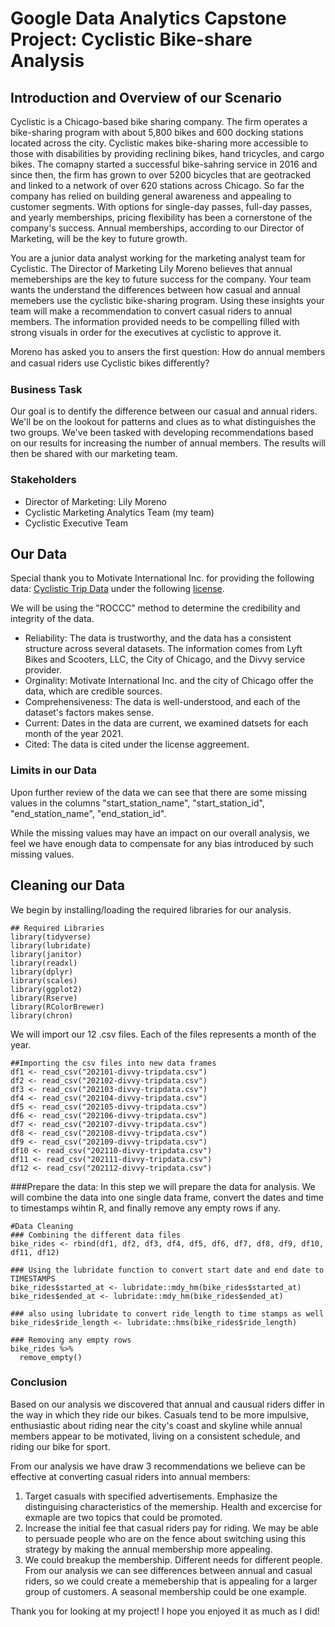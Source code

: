 # Google Data Analytics Capstone Project: Cyclistic Bike-share Analysis

## Introduction and Overview of our Scenario
Cyclistic is a Chicago-based bike sharing company. The firm operates a bike-sharing program with about 5,800 bikes and 600 docking stations located across the city. Cyclistic makes bike-sharing more accessible to those with disabilities by providing reclining bikes, hand tricycles, and cargo bikes. The comapny started a successful bike-sahring service in 2016 and since then, the firm has grown to over 5200 bicycles that are geotracked and linked to a network of over 620 stations across Chicago. So far the company has relied on building general awareness and appealing to customer segments. With options for single-day passes, full-day passes, and yearly memberships, pricing flexibility has been a cornerstone of the company's success. Annual memberships, according to our Director of Marketing, will be the key to future growth.

You are a junior data analyst working for the marketing analyst team for Cyclistic. The Director of Marketing Lily Moreno believes that annual memeberships are the key to future success for the company. Your team wants the understand the differences between how casual and annual memebers use the cyclistic bike-sharing program. Using these insights your team will make a recommendation to convert casual riders to annual members. The information provided needs to be compelling filled with strong visuals in order for the executives at cyclistic to approve it. 

Moreno has asked you to ansers the first question: How do annual members and casual riders use Cyclistic bikes diﬀerently?


### Business Task
Our goal is to dentify the difference between our casual and annual riders. We'll be on the lookout for patterns and clues as to what distinguishes the two groups. We've been tasked with developing recommendations based on our results for increasing the number of annual members. The results will then be shared with our marketing team.

### Stakeholders
- Director of Marketing: Lily Moreno
- Cyclistic Marketing Analytics Team (my team)
- Cyclistic Executive Team 

## Our Data
Special thank you to Motivate International Inc. for providing the following data:
[Cyclistic Trip Data](https://divvy-tripdata.s3.amazonaws.com/index.html) under the following [license](https://ride.divvybikes.com/data-license-agreement).

We will be using the "ROCCC" method to determine the credibility and integrity of the data.
- Reliability: The data is trustworthy, and the data has a consistent structure across several datasets. The information comes from Lyft Bikes and Scooters, LLC, the City of Chicago, and the Divvy service provider.
- Orginality: Motivate International Inc. and the city of Chicago offer the data, which are credible sources.
- Comprehensiveness: The data is well-understood, and each of the dataset's factors makes sense.
- Current: Dates in the data are current, we examined datsets for each month of the year 2021.
- Cited: The data is cited under the license aggreement.


### Limits in our Data
Upon further review of the data we can see that there are some missing values in the columns "start_station_name", "start_station_id", "end_station_name", "end_station_id".

While the missing values may have an impact on our overall analysis, we feel we have enough data to compensate for any bias introduced by such missing values. 

## Cleaning our Data
We begin by installing/loading the required libraries for our analysis. 
```{r}
## Required Libraries
library(tidyverse)
library(lubridate)
library(janitor)
library(readxl)
library(dplyr)
library(scales) 
library(ggplot2)
library(Rserve)
library(RColorBrewer)
library(chron)
```
We will import our 12 .csv files. Each of the files represents a month of the year.
```{r}
##Importing the csv files into new data frames
df1 <- read_csv("202101-divvy-tripdata.csv")
df2 <- read_csv("202102-divvy-tripdata.csv")
df3 <- read_csv("202103-divvy-tripdata.csv")
df4 <- read_csv("202104-divvy-tripdata.csv")
df5 <- read_csv("202105-divvy-tripdata.csv")
df6 <- read_csv("202106-divvy-tripdata.csv")
df7 <- read_csv("202107-divvy-tripdata.csv")
df8 <- read_csv("202108-divvy-tripdata.csv")
df9 <- read_csv("202109-divvy-tripdata.csv")
df10 <- read_csv("202110-divvy-tripdata.csv")
df11 <- read_csv("202111-divvy-tripdata.csv")
df12 <- read_csv("202112-divvy-tripdata.csv")
```
###Prepare the data:
In this step we will prepare the data for analysis. We will combine the data into one single data frame, convert the dates and time to timestamps wihtin R, and finally remove any empty rows if any.
```{r}
#Data Cleaning 
### Combining the different data files
bike_rides <- rbind(df1, df2, df3, df4, df5, df6, df7, df8, df9, df10, df11, df12)

### Using the lubridate function to convert start date and end date to TIMESTAMPS
bike_rides$started_at <- lubridate::mdy_hm(bike_rides$started_at)
bike_rides$ended_at <- lubridate::mdy_hm(bike_rides$ended_at)

### also using lubridate to convert ride_length to time stamps as well
bike_rides$ride_length <- lubridate::hms(bike_rides$ride_length)

### Removing any empty rows
bike_rides %>%
  remove_empty()

```




### Conclusion
Based on our analysis we discovered that annual and causual riders differ in the way in which they ride our bikes. Casuals tend to be more impulsive, enthusiastic about riding near the city's coast and skyline while annual members appear to be motivated, living on a consistent schedule, and riding our bike for sport.


From our analysis we have draw 3 recommendations we believe can be effective at converting casual riders into annual members: 
1. Target casuals with specified advertisements. Emphasize the distinguising characteristics of the memership. Health and excercise for exmaple are two topics that could be promoted.
2. Increase the initial fee that casual riders pay for riding. We may be able to persuade people who are on the fence about switching using this strategy by making the annual membership more appealing.
3. We could breakup the membership. Different needs for different people. From our analysis we can see differences between annual and casual riders, so we could create a memebership that is appealing for a larger group of customers. A seasonal membership could be one example.



Thank you for looking at my project! I hope you enjoyed it as much as I did!



